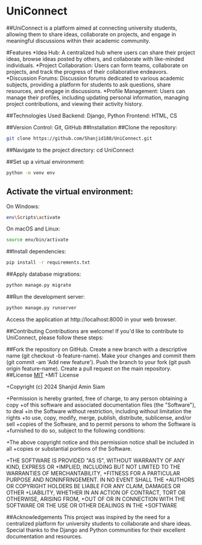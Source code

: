 # UniConnect

##UniConnect is a platform aimed at connecting university students, allowing them to share ideas, collaborate on projects, and engage in meaningful discussions within their academic community.

#Features
*Idea Hub: A centralized hub where users can share their project ideas, browse ideas posted by others, and collaborate with like-minded individuals.
*Project Collaboration: Users can form teams, collaborate on projects, and track the progress of their collaborative endeavors.
*Discussion Forums: Discussion forums dedicated to various academic subjects, providing a platform for students to ask questions, share resources, and engage in discussions.
*Profile Management: Users can manage their profiles, including updating personal information, managing project contributions, and viewing their activity history.

##Technologies Used
Backend: Django, Python
Frontend: HTML, CS

##Version Control: Git, GitHub
##Installation
##Clone the repository:
```bash
git clone https://github.com/Shanjid188/UniConnect.git
````
##Navigate to the project directory:
cd UniConnect

##Set up a virtual environment:
```bash
python -m venv env
````
## Activate the virtual environment:
On Windows:
```bash
env\Scripts\activate
````

On macOS and Linux:
```bash
source env/bin/activate
```

##Install dependencies:
```bash
pip install -r requirements.txt
````


##Apply database migrations:
```bash
python manage.py migrate
```

##Run the development server:
```bash
python manage.py runserver
```

Access the application at http://localhost:8000 in your web browser.


##Contributing
Contributions are welcome! If you'd like to contribute to UniConnect, please follow these steps:

##Fork the repository on GitHub.
Create a new branch with a descriptive name (git checkout -b feature-name).
Make your changes and commit them (git commit -am 'Add new feature').
Push the branch to your fork (git push origin feature-name).
Create a pull request on the main repository.
##License
[MIT](https://choosealicense.com/licenses/mit/) 
+MIT License

+Copyright (c) 2024 Shanjid Amin Siam

+Permission is hereby granted, free of charge, to any person obtaining a copy
+of this software and associated documentation files (the "Software"), to deal
+in the Software without restriction, including without limitation the rights
+to use, copy, modify, merge, publish, distribute, sublicense, and/or sell
+copies of the Software, and to permit persons to whom the Software is
+furnished to do so, subject to the following conditions:

+The above copyright notice and this permission notice shall be included in all
+copies or substantial portions of the Software.

+THE SOFTWARE IS PROVIDED "AS IS", WITHOUT WARRANTY OF ANY KIND, EXPRESS OR
+IMPLIED, INCLUDING BUT NOT LIMITED TO THE WARRANTIES OF MERCHANTABILITY,
+FITNESS FOR A PARTICULAR PURPOSE AND NONINFRINGEMENT. IN NO EVENT SHALL THE
+AUTHORS OR COPYRIGHT HOLDERS BE LIABLE FOR ANY CLAIM, DAMAGES OR OTHER
+LIABILITY, WHETHER IN AN ACTION OF CONTRACT, TORT OR OTHERWISE, ARISING FROM,
+OUT OF OR IN CONNECTION WITH THE SOFTWARE OR THE USE OR OTHER DEALINGS IN THE
+SOFTWARE

##Acknowledgements
This project was inspired by the need for a centralized platform for university students to collaborate and share ideas.
Special thanks to the Django and Python communities for their excellent documentation and resources.







